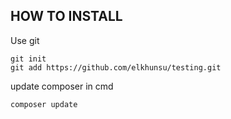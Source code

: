 HOW TO INSTALL
------------------

Use git

```
git init
git add https://github.com/elkhunsu/testing.git

```

update composer in cmd

```
composer update
```